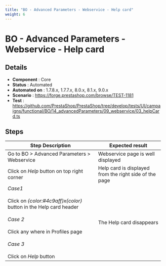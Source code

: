 ```yaml
---
title: "BO - Advanced Parameters - Webservice - Help card"
weight: 6
---
```


# BO - Advanced Parameters - Webservice - Help card
## Details
* **Component** : Core
* **Status** : Automated
* **Automated on** : 1.7.8.x, 1.7.7.x, 8.0.x, 8.1.x, 9.0.x
* **Scenario** : https://forge.prestashop.com/browse/TEST-1181
* **Test** : https://github.com/PrestaShop/PrestaShop/tree/develop/tests/UI/campaigns/functional/BO/14_advancedParameters/09_webservice/03_helpCard.ts

## Steps
| Step Description | Expected result |
| ----- | ----- |
| Go to BO > Advanced Parameters > Webservice | Webservice page is well displayed |
| Click on *Help* button on top right corner | Help card is displayed from the right side of the page |
| *Case1*<br><br>Click on *{color:#4c9aff}x{color}* button in the Help card header<br><br>*Case 2*<br><br>Click any where in Profiles page<br><br>*Case 3* <br><br>Click on *Help* button | The Help card disappears |
